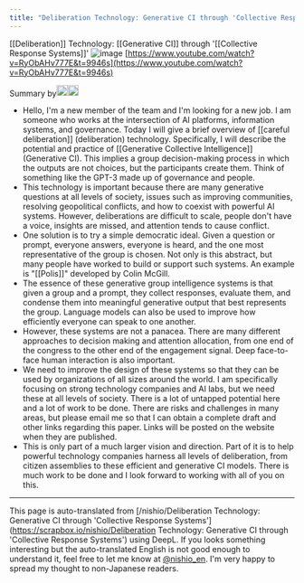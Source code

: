```yaml
---
title: "Deliberation Technology: Generative CI through 'Collective Response Systems'"
---
```


[[Deliberation]] Technology: [[Generative CI]] through '[[Collective Response Systems]]'
![image](https://gyazo.com/c324fabfd1ace1b3a205a534cf00d435/thumb/1000)
[https://www.youtube.com/watch?v=RyObAHv777E&t=9946s](https://www.youtube.com/watch?v=RyObAHv777E&t=9946s)

Summary by<img src='https://scrapbox.io/api/pages/nishio-en/GPT-4/icon' alt='GPT-4.icon' height="19.5"/><img src='https://scrapbox.io/api/pages/nishio-en/nishio/icon' alt='nishio.icon' height="19.5"/>
- Hello, I'm a new member of the team and I'm looking for a new job. I am someone who works at the intersection of AI platforms, information systems, and governance. Today I will give a brief overview of [[careful deliberation]] (deliberation) technology. Specifically, I will describe the potential and practice of [[Generative Collective Intelligence]] (Generative CI). This implies a group decision-making process in which the outputs are not choices, but the participants create them. Think of something like the GPT-3 made up of governance and people.
- This technology is important because there are many generative questions at all levels of society, issues such as improving communities, resolving geopolitical conflicts, and how to coexist with powerful AI systems. However, deliberations are difficult to scale, people don't have a voice, insights are missed, and attention tends to cause conflict.
- One solution is to try a simple democratic ideal. Given a question or prompt, everyone answers, everyone is heard, and the one most representative of the group is chosen. Not only is this abstract, but many people have worked to build or support such systems. An example is "[[Polis]]" developed by Colin McGill.
- The essence of these generative group intelligence systems is that given a group and a prompt, they collect responses, evaluate them, and condense them into meaningful generative output that best represents the group. Language models can also be used to improve how efficiently everyone can speak to one another.
- However, these systems are not a panacea. There are many different approaches to decision making and attention allocation, from one end of the congress to the other end of the engagement signal. Deep face-to-face human interaction is also important.
- We need to improve the design of these systems so that they can be used by organizations of all sizes around the world. I am specifically focusing on strong technology companies and AI labs, but we need these at all levels of society. There is a lot of untapped potential here and a lot of work to be done. There are risks and challenges in many areas, but please email me so that I can obtain a complete draft and other links regarding this paper. Links will be posted on the website when they are published.
- This is only part of a much larger vision and direction. Part of it is to help powerful technology companies harness all levels of deliberation, from citizen assemblies to these efficient and generative CI models. There is much work to be done and I look forward to working with all of you on this.
---
This page is auto-translated from [/nishio/Deliberation Technology: Generative CI through 'Collective Response Systems'](https://scrapbox.io/nishio/Deliberation Technology: Generative CI through 'Collective Response Systems') using DeepL. If you looks something interesting but the auto-translated English is not good enough to understand it, feel free to let me know at [@nishio_en](https://twitter.com/nishio_en). I'm very happy to spread my thought to non-Japanese readers.